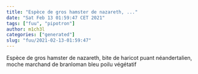 ```yaml
---
title: "Espèce de gros hamster de nazareth, ..."
date: "Sat Feb 13 01:59:47 CET 2021"
tags: ["fuu", "pipotron"]
author: m1ch3l
categories: ["generated"]
slug: "fuu/2021-02-13-01:59:47"
---
```


Espèce de gros hamster de nazareth, bite de haricot puant néandertalien, moche marchand de branloman bleu poilu végétatif
